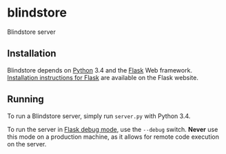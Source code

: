 blindstore
==========

Blindstore server

Installation
------------

Blindstore depends on [Python](https://python.org/) 3.4 and the [Flask](http://flask.pocoo.org/) Web framework. [Installation instructions for Flask](http://flask.pocoo.org/docs/installation/) are available on the Flask website.

Running
-------

To run a Blindstore server, simply run `server.py` with Python 3.4.

To run the server in [Flask debug mode](http://flask.pocoo.org/docs/quickstart/#debug-mode), use the `--debug` switch. **Never** use this mode on a production machine, as it allows for remote code execution on the server.
